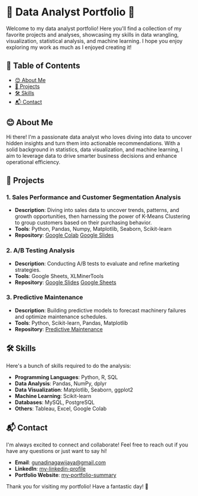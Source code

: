 # 🎉 Data Analyst Portfolio 🎉

Welcome to my data analyst portfolio! Here you'll find a collection of my favorite projects and analyses, showcasing my skills in data wrangling, visualization, statistical analysis, and machine learning. I hope you enjoy exploring my work as much as I enjoyed creating it!

## 🌟 Table of Contents

- [😊 About Me](#-about-me)
- [🚀 Projects](#-projects)
- [🛠️ Skills](#-skills)
- [📬 Contact](#-contact)

## 😊 About Me

Hi there! I'm a passionate data analyst who loves diving into data to uncover hidden insights and turn them into actionable recommendations. With a solid background in statistics, data visualization, and machine learning, I aim to leverage data to drive smarter business decisions and enhance operational efficiency.

## 🚀 Projects

### 1. Sales Performance and Customer Segmentation Analysis
- **Description**: Diving into sales data to uncover trends, patterns, and growth opportunities, then harnessing the power of K-Means Clustering to group customers based on their purchasing behavior.
- **Tools**: Python, Pandas, Numpy, Matplotlib, Seaborn, Scikit-learn
- **Repository**: [Google Colab](https://colab.research.google.com/drive/1gDPcomRkttCSIL8jTTC9NwOWhRy0r588?usp=sharing)
                  [Google Slides](https://docs.google.com/presentation/d/14wxJ37KGoULEOBW4rBPfjXnuEx7ILAAmJbSE7CxcESc/edit?usp=sharing)

### 2. A/B Testing Analysis
- **Description**: Conducting A/B tests to evaluate and refine marketing strategies.
- **Tools**: Google Sheets, XLMinerTools
- **Repository**: [Google Slides](https://docs.google.com/presentation/d/1rUn9T_2S-0WqqwXxibc0REPwAaDemBtKlCMedK9-U_M/edit?usp=sharing)
                  [Google Sheets](https://docs.google.com/spreadsheets/d/1nYWtJLn9JH0nBI_PbiuEnlfzHCtk83VfXuPhEa-PV8Q/edit?usp=sharing)

### 3. Predictive Maintenance
- **Description**: Building predictive models to forecast machinery failures and optimize maintenance schedules.
- **Tools**: Python, Scikit-learn, Pandas, Matplotlib
- **Repository**: [Predictive Maintenance](link-to-repository)

## 🛠️ Skills

Here's a bunch of skills required to do the analysis:

- **Programming Languages**: Python, R, SQL
- **Data Analysis**: Pandas, NumPy, dplyr
- **Data Visualization**: Matplotlib, Seaborn, ggplot2
- **Machine Learning**: Scikit-learn
- **Databases**: MySQL, PostgreSQL
- **Others**: Tableau, Excel, Google Colab

## 📬 Contact

I'm always excited to connect and collaborate! Feel free to reach out if you have any questions or just want to say hi!

- **Email**: [gunadinagawijaya@gmail.com](mailto:gunadinagawijaya@gmail.com)
- **LinkedIn**: [my-linkedin-profile](https://www.linkedin.com/in/gunadi-naga-wijaya-432226151/)
- **Portfolio Website**: [my-portfolio-summary](link-to-website)

Thank you for visiting my portfolio! Have a fantastic day! 🎉
